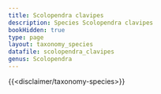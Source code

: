 ```yaml
---
title: Scolopendra clavipes
description: Species Scolopendra clavipes
bookHidden: true
type: page
layout: taxonomy_species
datafile: scolopendra_clavipes
genus: Scolopendra
---
```


{{<disclaimer/taxonomy-species>}}